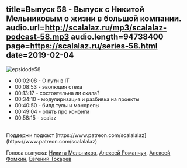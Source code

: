 title=Выпуск 58 - Выпуск с Никитой Мельниковым о жизни в большой компании.
audio.url=http://scalalaz.ru/mp3/scalalaz-podcast-58.mp3
audio.length=94738400
page=https://scalalaz.ru/series-58.html
date=2019-02-04
----

![epsidode58](img/episode58.png)

* 00:02:08 - О пути в IT
* 00:08:53 - эволюция стека
* 00:13:17 - состоятельна ли скала?
* 00:34:10 - модулиризация и разбивка на проекты
* 00:40:50 - билд тулы и монорепы
* 00:49:04 - опять про конфиги
* 00:58:15 - scalaz

<br/>
Поддержи подкаст [https://www.patreon.com/scalalalaz](https://www.patreon.com/scalalalaz)
<br/>

Голоса выпуска:
[Никита Мельников](https://twitter.com/nikita_melnikov),
[Алексей Романчук](http://github.com/13h3r),
[Алексей Фомкин](http://github.com/fomkin),
[Евгений Токарев](https://twitter.com/strobegen)

